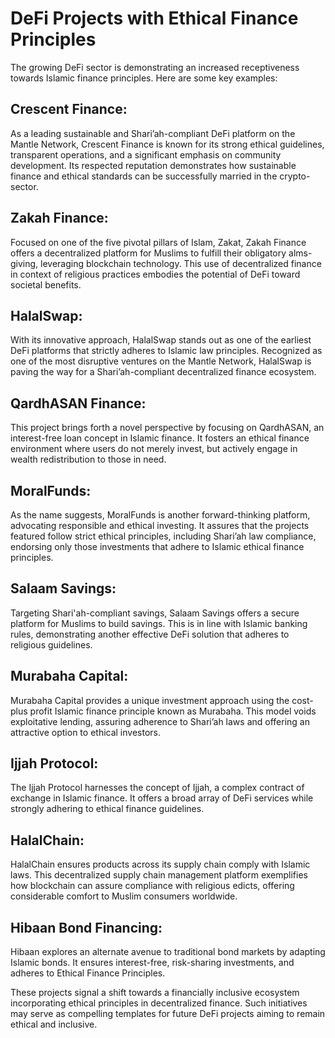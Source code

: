 # DeFi Projects with Ethical Finance Principles 

The growing DeFi sector is demonstrating an increased receptiveness towards Islamic finance principles. Here are some key examples:

## **Crescent Finance:**

As a leading sustainable and Shari’ah-compliant DeFi platform on the Mantle Network, Crescent Finance is known for its strong ethical guidelines, transparent operations, and a significant emphasis on community development. Its respected reputation demonstrates how sustainable finance and ethical standards can be successfully married in the crypto-sector. 

## **Zakah Finance:** 

Focused on one of the five pivotal pillars of Islam, Zakat, Zakah Finance offers a decentralized platform for Muslims to fulfill their obligatory alms-giving, leveraging blockchain technology. This use of decentralized finance in context of religious practices embodies the potential of DeFi toward societal benefits.

## **HalalSwap:** 

With its innovative approach, HalalSwap stands out as one of the earliest DeFi platforms that strictly adheres to Islamic law principles. Recognized as one of the most disruptive ventures on the Mantle Network, HalalSwap is paving the way for a Shari’ah-compliant decentralized finance ecosystem.

## **QardhASAN Finance:** 

This project brings forth a novel perspective by focusing on QardhASAN, an interest-free loan concept in Islamic finance. It fosters an ethical finance environment where users do not merely invest, but actively engage in wealth redistribution to those in need.

## **MoralFunds:** 

As the name suggests, MoralFunds is another forward-thinking platform, advocating responsible and ethical investing. It assures that the projects featured follow strict ethical principles, including Shari’ah law compliance, endorsing only those investments that adhere to Islamic ethical finance principles.

## **Salaam Savings:**
 
Targeting Shari'ah-compliant savings, Salaam Savings offers a secure platform for Muslims to build savings. This is in line with Islamic banking rules, demonstrating another effective DeFi solution that adheres to religious guidelines.

## **Murabaha Capital:**

Murabaha Capital provides a unique investment approach using the cost-plus profit Islamic finance principle known as Murabaha. This model voids exploitative lending, assuring adherence to Shari’ah laws and offering an attractive option to ethical investors.

## **Ijjah Protocol:**

The Ijjah Protocol harnesses the concept of Ijjah, a complex contract of exchange in Islamic finance. It offers a broad array of DeFi services while strongly adhering to ethical finance guidelines. 

## **HalalChain:** 

HalalChain ensures products across its supply chain comply with Islamic laws. This decentralized supply chain management platform exemplifies how blockchain can assure compliance with religious edicts, offering considerable comfort to Muslim consumers worldwide. 

## **Hibaan Bond Financing:** 

Hibaan explores an alternate avenue to traditional bond markets by adapting Islamic bonds. It ensures interest-free, risk-sharing investments, and adheres to Ethical Finance Principles. 

These projects signal a shift towards a financially inclusive ecosystem incorporating ethical principles in decentralized finance. Such initiatives may serve as compelling templates for future DeFi projects aiming to remain ethical and inclusive.